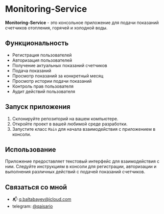 # Monitoring-Service

**Monitoring-Service** - это консольное приложение для подачи показаний счетчиков отопления, горячей и холодной воды.

## Функциональность

- Регистрация пользователей
- Авторизация пользователей
- Получение актуальных показаний счетчиков
- Подача показаний
- Просмотр показаний за конкретный месяц
- Просмотр истории подачи показаний
- Контроль прав пользователя
- Аудит действий пользователя

## Запуск приложения

1. Склонируйте репозиторий на вашем компьютере.
2. Откройте проект в вашей любимой среде разработки.
3. Запустите класс `Main` для начала взаимодействия с приложением в консоли.

## Использование

Приложение предоставляет текстовый интерфейс для взаимодействия с ним. Следуйте инструкциям в консоли для регистрации, авторизации и выполнения различных действий с подачей показаний счетчиков.

## Связаться со мной

- 📬 q.baltabayev@icloud.com
- telegram: [@qaisario](https://t.me/qaisario)
